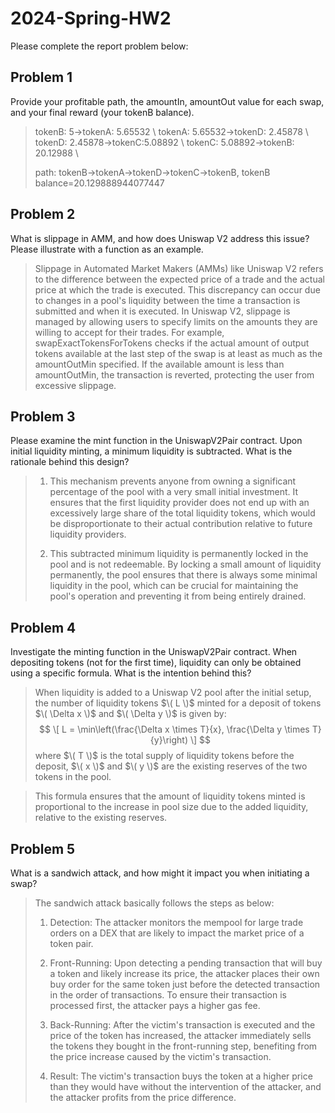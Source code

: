 # 2024-Spring-HW2

Please complete the report problem below:

## Problem 1
Provide your profitable path, the amountIn, amountOut value for each swap, and your final reward (your tokenB balance).

> tokenB: 5->tokenA: 5.65532 \\
> tokenA: 5.65532->tokenD: 2.45878 \\
> tokenD: 2.45878->tokenC:5.08892 \\
> tokenC: 5.08892->tokenB: 20.12988 \\
>
> path: tokenB->tokenA->tokenD->tokenC->tokenB, tokenB balance=20.129888944077447

## Problem 2
What is slippage in AMM, and how does Uniswap V2 address this issue? Please illustrate with a function as an example.

> Slippage in Automated Market Makers (AMMs) like Uniswap V2 refers to the difference between the expected price of a trade and the actual price at  which the trade is executed. This discrepancy can occur due to changes in a pool's liquidity between the time a transaction is submitted and when it is executed. In Uniswap V2, slippage is managed by allowing users to specify limits on the amounts they are willing to accept for their trades. For example, swapExactTokensForTokens checks if the actual amount of output tokens available at the last step of the swap is at least as much as the amountOutMin specified. If the available amount is less than amountOutMin, the transaction is reverted, protecting the user from excessive slippage.


## Problem 3
Please examine the mint function in the UniswapV2Pair contract. Upon initial liquidity minting, a minimum liquidity is subtracted. What is the rationale behind this design?

> 1. This mechanism prevents anyone from owning a significant percentage of the pool with a very small initial investment. It ensures that the first liquidity provider does not end up with an excessively large share of the total liquidity tokens, which would be disproportionate to their actual contribution relative to future liquidity providers.
>
> 2. This subtracted minimum liquidity is permanently locked in the pool and is not redeemable. By locking a small amount of liquidity permanently, the pool ensures that there is always some minimal liquidity in the pool, which can be crucial for maintaining the pool's operation and preventing it from being entirely drained.

## Problem 4
Investigate the minting function in the UniswapV2Pair contract. When depositing tokens (not for the first time), liquidity can only be obtained using a specific formula. What is the intention behind this?

> When liquidity is added to a Uniswap V2 pool after the initial setup, the number of liquidity tokens $\( L \)$ minted for a deposit of tokens $\( \Delta x \)$ and $\( \Delta y \)$ is given by:
> $$ \[ L = \min\left(\frac{\Delta x \times T}{x}, \frac{\Delta y \times T}{y}\right) \] $$
> where $\( T \)$ is the total supply of liquidity tokens before the deposit, $\( x \)$ and $\( y \)$ are the existing reserves of the two tokens in the pool.

> This formula ensures that the amount of liquidity tokens minted is proportional to the increase in pool size due to the added liquidity, relative to the existing reserves.

## Problem 5
What is a sandwich attack, and how might it impact you when initiating a swap?

> The sandwich attack basically follows the steps as below:
> 1. Detection: The attacker monitors the mempool for large trade orders on a DEX that are likely to impact the market price of a token pair.
>
> 2. Front-Running: Upon detecting a pending transaction that will buy a token and likely increase its price, the attacker places their own buy order for the same token just before the detected transaction in the order of transactions. To ensure their transaction is processed first, the attacker pays a higher gas fee.
>
> 3. Back-Running: After the victim's transaction is executed and the price of the token has increased, the attacker immediately sells the tokens they bought in the front-running step, benefiting from the price increase caused by the victim's transaction.
>
> 4. Result: The victim's transaction buys the token at a higher price than they would have without the intervention of the attacker, and the attacker profits from the price difference.


